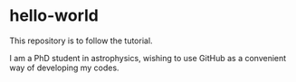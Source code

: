 # hello-world
This repository is to follow the tutorial.

I am a PhD student in astrophysics, wishing to use GitHub as a convenient way of developing my codes.

